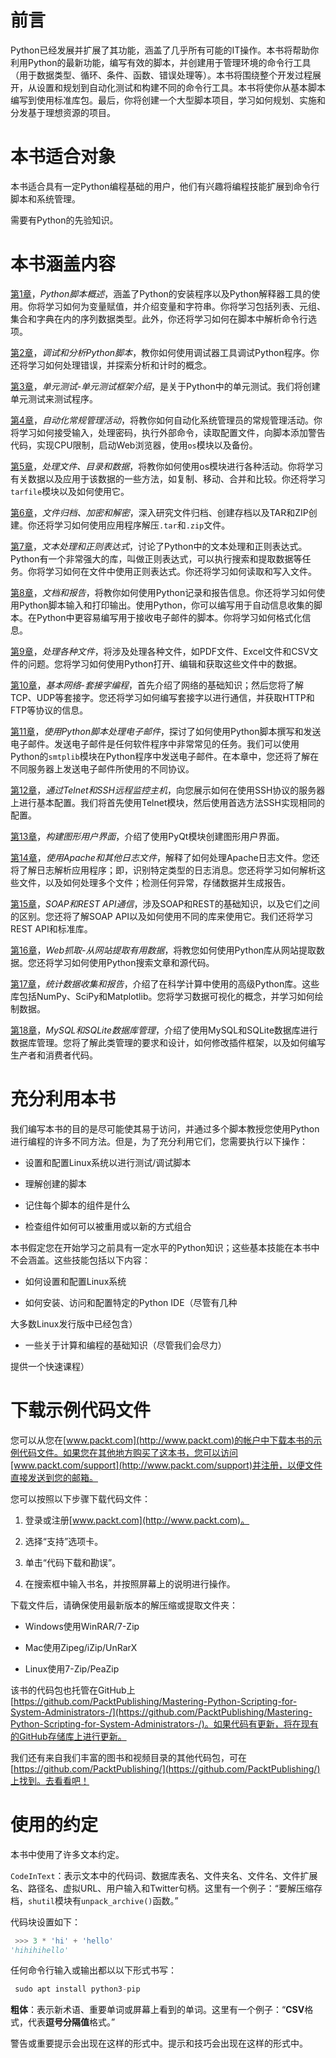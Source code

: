 # 前言

Python已经发展并扩展了其功能，涵盖了几乎所有可能的IT操作。本书将帮助你利用Python的最新功能，编写有效的脚本，并创建用于管理环境的命令行工具（用于数据类型、循环、条件、函数、错误处理等）。本书将围绕整个开发过程展开，从设置和规划到自动化测试和构建不同的命令行工具。本书将使你从基本脚本编写到使用标准库包。最后，你将创建一个大型脚本项目，学习如何规划、实施和分发基于理想资源的项目。

# 本书适合对象

本书适合具有一定Python编程基础的用户，他们有兴趣将编程技能扩展到命令行脚本和系统管理。

需要有Python的先验知识。

# 本书涵盖内容

[第1章](6cc9eb35-3693-4dcf-99b2-0bb2c03737af.xhtml)，*Python脚本概述*，涵盖了Python的安装程序以及Python解释器工具的使用。你将学习如何为变量赋值，并介绍变量和字符串。你将学习包括列表、元组、集合和字典在内的序列数据类型。此外，你还将学习如何在脚本中解析命令行选项。

[第2章](e6e30dc2-2cb6-49b2-8257-b68fc07058c8.xhtml)，*调试和分析Python脚本*，教你如何使用调试器工具调试Python程序。你还将学习如何处理错误，并探索分析和计时的概念。

[第3章](e4ce196d-ba55-43b9-a53b-6f2023667271.xhtml)，*单元测试-单元测试框架介绍*，是关于Python中的单元测试。我们将创建单元测试来测试程序。

[第4章](a5ce2d77-36f0-400d-80af-9b7c7415afc8.xhtml)，*自动化常规管理活动*，将教你如何自动化系统管理员的常规管理活动。你将学习如何接受输入，处理密码，执行外部命令，读取配置文件，向脚本添加警告代码，实现CPU限制，启动Web浏览器，使用`os`模块以及备份。

[第5章](a8dd09b0-9ccd-4e5f-bcf7-fdee982888d1.xhtml)，*处理文件、目录和数据*，将教你如何使用os模块进行各种活动。你将学习有关数据以及应用于该数据的一些方法，如复制、移动、合并和比较。你还将学习`tarfile`模块以及如何使用它。

[第6章](d0927f7b-2d15-4ba4-811d-246ccde525a6.xhtml)，*文件归档、加密和解密*，深入研究文件归档、创建存档以及TAR和ZIP创建。你还将学习如何使用应用程序解压`.tar`和`.zip`文件。

[第7章](8a1acdbf-e991-4a6a-9efc-f4b76faec765.xhtml)，*文本处理和正则表达式*，讨论了Python中的文本处理和正则表达式。Python有一个非常强大的库，叫做正则表达式，可以执行搜索和提取数据等任务。你将学习如何在文件中使用正则表达式。你还将学习如何读取和写入文件。

[第8章](54a9a30f-3a45-4af8-b7ea-b9909e372f39.xhtml)，*文档和报告*，将教你如何使用Python记录和报告信息。你还将学习如何使用Python脚本输入和打印输出。使用Python，你可以编写用于自动信息收集的脚本。在Python中更容易编写用于接收电子邮件的脚本。你将学习如何格式化信息。

[第9章](8ead0a53-fcb5-4104-84dd-01b070ce1fb6.xhtml)，*处理各种文件*，将涉及处理各种文件，如PDF文件、Excel文件和CSV文件的问题。您将学习如何使用Python打开、编辑和获取这些文件中的数据。

[第10章](5817e138-27b7-4f34-befd-8f102fab0e11.xhtml)，*基本网络-套接字编程*，首先介绍了网络的基础知识；然后您将了解TCP、UDP等套接字。您还将学习如何编写套接字以进行通信，并获取HTTP和FTP等协议的信息。

[第11章](a580cd26-931b-4c61-9e11-07b7921df96b.xhtml)，*使用Python脚本处理电子邮件*，探讨了如何使用Python脚本撰写和发送电子邮件。发送电子邮件是任何软件程序中非常常见的任务。我们可以使用Python的`smtplib`模块在Python程序中发送电子邮件。在本章中，您还将了解在不同服务器上发送电子邮件所使用的不同协议。

[第12章](aef964b0-430d-4ffb-98a4-cd5b46d08cc9.xhtml)，*通过Telnet和SSH远程监控主机*，向您展示如何在使用SSH协议的服务器上进行基本配置。我们将首先使用Telnet模块，然后使用首选方法SSH实现相同的配置。

[第13章](5b4190f5-678c-44b1-bd57-12fdd972c1e2.xhtml)，*构建图形用户界面*，介绍了使用PyQt模块创建图形用户界面。

[第14章](eb8f405e-58fd-4f93-921c-ccf3fcbd1c8f.xhtml)，*使用Apache和其他日志文件*，解释了如何处理Apache日志文件。您还将了解日志解析应用程序；即，识别特定类型的日志消息。您还将学习如何解析这些文件，以及如何处理多个文件；检测任何异常，存储数据并生成报告。

[第15章](aa4c6bb6-5f0f-4ec2-8d49-558de977edf7.xhtml)，*SOAP和REST API通信*，涉及SOAP和REST的基础知识，以及它们之间的区别。您还将了解SOAP API以及如何使用不同的库来使用它。我们还将学习REST API和标准库。

[第16章](825b5ce2-59b4-4a5c-b5a7-e77f28809acf.xhtml)，*Web抓取-从网站提取有用数据*，将教您如何使用Python库从网站提取数据。您还将学习如何使用Python搜索文章和源代码。

[第17章](26723f7b-f98e-40b6-9069-ad39b522ca04.xhtml)，*统计数据收集和报告*，介绍了在科学计算中使用的高级Python库。这些库包括NumPy、SciPy和Matplotlib。您将学习数据可视化的概念，并学习如何绘制数据。

[第18章](82d75e3b-67d5-46b3-be35-a49f56860df2.xhtml)，*MySQL和SQLite数据库管理*，介绍了使用MySQL和SQLite数据库进行数据库管理。您将了解此类管理的要求和设计，如何修改插件框架，以及如何编写生产者和消费者代码。

# 充分利用本书

我们编写本书的目的是尽可能使其易于访问，并通过多个脚本教授您使用Python进行编程的许多不同方法。但是，为了充分利用它们，您需要执行以下操作：

+   设置和配置Linux系统以进行测试/调试脚本

+   理解创建的脚本

+   记住每个脚本的组件是什么

+   检查组件如何可以被重用或以新的方式组合

本书假定您在开始学习之前具有一定水平的Python知识；这些基本技能在本书中不会涵盖。这些技能包括以下内容：

+   如何设置和配置Linux系统

+   如何安装、访问和配置特定的Python IDE（尽管有几种

大多数Linux发行版中已经包含）

+   一些关于计算和编程的基础知识（尽管我们会尽力）

提供一个快速课程）

# 下载示例代码文件

您可以从您在[www.packt.com](http://www.packt.com)的帐户中下载本书的示例代码文件。如果您在其他地方购买了这本书，您可以访问[www.packt.com/support](http://www.packt.com/support)并注册，以便文件直接发送到您的邮箱。

您可以按照以下步骤下载代码文件：

1.  登录或注册[www.packt.com](http://www.packt.com)。

1.  选择“支持”选项卡。

1.  单击“代码下载和勘误”。

1.  在搜索框中输入书名，并按照屏幕上的说明进行操作。

下载文件后，请确保使用最新版本的解压缩或提取文件夹：

+   Windows使用WinRAR/7-Zip

+   Mac使用Zipeg/iZip/UnRarX

+   Linux使用7-Zip/PeaZip

该书的代码包也托管在GitHub上[https://github.com/PacktPublishing/Mastering-Python-Scripting-for-System-Administrators-/](https://github.com/PacktPublishing/Mastering-Python-Scripting-for-System-Administrators-/)。如果代码有更新，将在现有的GitHub存储库上进行更新。

我们还有来自我们丰富的图书和视频目录的其他代码包，可在[https://github.com/PacktPublishing/](https://github.com/PacktPublishing/)上找到。去看看吧！

# 使用的约定

本书中使用了许多文本约定。

`CodeInText`：表示文本中的代码词、数据库表名、文件夹名、文件名、文件扩展名、路径名、虚拟URL、用户输入和Twitter句柄。这里有一个例子：“要解压缩存档，`shutil`模块有`unpack_archive()`函数。”

代码块设置如下：

```py
 >>> 3 * 'hi' + 'hello'
'hihihihello' 
```

任何命令行输入或输出都以以下形式书写：

```py
 sudo apt install python3-pip
```

**粗体**：表示新术语、重要单词或屏幕上看到的单词。这里有一个例子：“**CSV**格式，代表**逗号分隔值**格式。”

警告或重要提示会出现在这样的形式中。提示和技巧会出现在这样的形式中。
